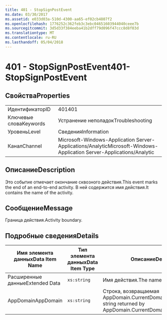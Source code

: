 ```yaml
---
title: 401 - StopSignPostEvent
ms.date: 03/30/2017
ms.assetid: e033d03a-510d-4300-aa65-ef02cb4807f2
ms.openlocfilehash: 1776252c362feb3c3ebc04651603944040ceee7b
ms.sourcegitcommit: 3d5d33f384eeba41b2dff79d096f47ccc8d8f03d
ms.translationtype: MT
ms.contentlocale: ru-RU
ms.lasthandoff: 05/04/2018
---
```

# <a name="401--stopsignpostevent"></a><span data-ttu-id="6c351-102">401 - StopSignPostEvent</span><span class="sxs-lookup"><span data-stu-id="6c351-102">401- StopSignPostEvent</span></span>
## <a name="properties"></a><span data-ttu-id="6c351-103">Свойства</span><span class="sxs-lookup"><span data-stu-id="6c351-103">Properties</span></span>  
  
|||  
|-|-|  
|<span data-ttu-id="6c351-104">Идентификатор</span><span class="sxs-lookup"><span data-stu-id="6c351-104">ID</span></span>|<span data-ttu-id="6c351-105">401</span><span class="sxs-lookup"><span data-stu-id="6c351-105">401</span></span>|  
|<span data-ttu-id="6c351-106">Ключевые слова</span><span class="sxs-lookup"><span data-stu-id="6c351-106">Keywords</span></span>|<span data-ttu-id="6c351-107">Устранение неполадок</span><span class="sxs-lookup"><span data-stu-id="6c351-107">Troubleshooting</span></span>|  
|<span data-ttu-id="6c351-108">Уровень</span><span class="sxs-lookup"><span data-stu-id="6c351-108">Level</span></span>|<span data-ttu-id="6c351-109">Сведения</span><span class="sxs-lookup"><span data-stu-id="6c351-109">Information</span></span>|  
|<span data-ttu-id="6c351-110">Канал</span><span class="sxs-lookup"><span data-stu-id="6c351-110">Channel</span></span>|<span data-ttu-id="6c351-111">Microsoft-Windows-Application Server-Applications/Analytic</span><span class="sxs-lookup"><span data-stu-id="6c351-111">Microsoft-Windows-Application Server-Applications/Analytic</span></span>|  
  
## <a name="description"></a><span data-ttu-id="6c351-112">Описание</span><span class="sxs-lookup"><span data-stu-id="6c351-112">Description</span></span>  
 <span data-ttu-id="6c351-113">Это событие отмечает окончание сквозного действия.</span><span class="sxs-lookup"><span data-stu-id="6c351-113">This event marks the end of an end-to-end activity.</span></span> <span data-ttu-id="6c351-114">В ней содержится имя действия.</span><span class="sxs-lookup"><span data-stu-id="6c351-114">It contains the name of the activity.</span></span>  
  
## <a name="message"></a><span data-ttu-id="6c351-115">Сообщение</span><span class="sxs-lookup"><span data-stu-id="6c351-115">Message</span></span>  
 <span data-ttu-id="6c351-116">Граница действия.</span><span class="sxs-lookup"><span data-stu-id="6c351-116">Activity boundary.</span></span>  
  
## <a name="details"></a><span data-ttu-id="6c351-117">Подробные сведения</span><span class="sxs-lookup"><span data-stu-id="6c351-117">Details</span></span>  
  
|<span data-ttu-id="6c351-118">Имя элемента данных</span><span class="sxs-lookup"><span data-stu-id="6c351-118">Data Item Name</span></span>|<span data-ttu-id="6c351-119">Тип элемента данных</span><span class="sxs-lookup"><span data-stu-id="6c351-119">Data Item Type</span></span>|<span data-ttu-id="6c351-120">Описание</span><span class="sxs-lookup"><span data-stu-id="6c351-120">Description</span></span>|  
|--------------------|--------------------|-----------------|  
|<span data-ttu-id="6c351-121">Расширенные данные</span><span class="sxs-lookup"><span data-stu-id="6c351-121">Extended Data</span></span>|`xs:string`|<span data-ttu-id="6c351-122">Имя действия.</span><span class="sxs-lookup"><span data-stu-id="6c351-122">The name of the activity.</span></span>|  
|<span data-ttu-id="6c351-123">AppDomain</span><span class="sxs-lookup"><span data-stu-id="6c351-123">AppDomain</span></span>|`xs:string`|<span data-ttu-id="6c351-124">Строка, возвращаемая AppDomain.CurrentDomain.FriendlyName.</span><span class="sxs-lookup"><span data-stu-id="6c351-124">The string returned by AppDomain.CurrentDomain.FriendlyName.</span></span>|
